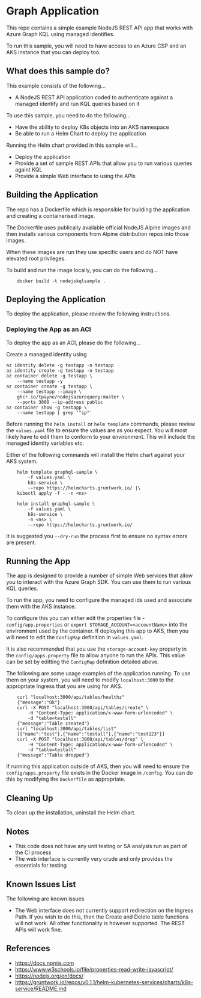 Graph Application
=================

This repo contains a simple example NodeJS REST API app that works with Azure Graph KQL using managed identifies.

To run this sample, you will need to have access to an Azure CSP and an
AKS instance that you can deploy too.

What does this sample do?
-------------------------
This example consists of the following...
* A NodeJS REST API application coded to authenticate against a managed identify and run KQL queries based on it

To use this sample, you need to do the following...
* Have the ability to deploy K8s objects into an AKS namespace
* Be able to run a Helm Chart to deploy the application

Running the Helm chart provided in this sample will...
* Deploy the application
* Provide a set of sample REST APIs that allow you to run various queries againt KQL
* Provide a simple Web interface to using the APIs

Building the Application
------------------------
The repo has a Dockerfile which is responsible for building the application and creating a containerised image.

The Dockerfile uses publically available official NodeJS Alpine images and then installs various components from Alpine distribution repos into those images.

When these images are run they use specific users and do NOT have elevated root privileges.

To build and run the image locally, you can do the following...

```shell
    docker build -t nodejskqlsample .
```

Deploying the Application
-------------------------
To deploy the application, please review the following instructions.

### Deploying the App as an ACI
To deploy the app as an ACI, please do the following...

Create a managed identity using 

```shell
az identity delete -g testapp -n testapp
az identity create -g testapp -n testapp
az container delete -g testapp \
    --name testapp -y
az container create -g testapp \
    --name testapp --image \
    ghcr.io/tpayne/nodejsazurequery:master \
    --ports 3000 --ip-address public
az container show -g testapp \
    --name testapp | grep '"ip"'
```

Before running the `helm install` or `helm template` commands, please review
the `values.yaml` file to ensure the values are as you expect. You will most
likely have to edit them to conform to your environment. This will include the
managed identity variables etc.

Either of the following commands will install the Helm chart against your AKS system.

```console
    helm template graphql-sample \
        -f values.yaml \
        k8s-service \
        --repo https://helmcharts.gruntwork.io/ |\
    kubectl apply -f - -n <ns>
```

```console
    helm install graphql-sample \
        -f values.yaml \
        k8s-service \
        -n <ns> \
        --repo https://helmcharts.gruntwork.io/
```

It is suggested you `--dry-run` the process first to ensure no syntax errors are present.

Running the App
---------------
The app is designed to provide a number of simple Web services that allow you to interact with the Azure Graph SDK. You can use them to run various KQL queries.

To run the app, you need to configure the managed ids used and associate them
with the AKS instance.

To configure this you can either edit the properties file - `config/app.properties` or `export STORAGE_ACCOUNT=<accountName>` into the environment used by the container. If deploying this app to AKS, then you will need to edit the `ConfigMap` definition in
`values.yaml`.

It is also recommended that you use the `storage-account-key` property in the
`config/apps.property` file to allow anyone to run the APIs. This value can be set by editting the `ConfigMap` definition detailed above.

The following are some usage examples of the application running. To use them on your system, you will need to modify `localhost:3000` to the appropriate Ingress that you are using for AKS.

```shell
    curl "localhost:3000/api/tables/healthz"
    {"message":"Ok"}
    curl -X POST "localhost:3000/api/tables/create" \
        -H "Content-Type: application/x-www-form-urlencoded" \
        -d "table=testall"
    {"message":"Table created"}
    curl "localhost:3000/api/tables/list"
    [{"name":"test"},{"name":"testall"},{"name":"test123"}]
    curl -X POST "localhost:3000/api/tables/drop" \
        -H "Content-Type: application/x-www-form-urlencoded" \
        -d "table=testall"
    {"message":"Table dropped"}
```

If running this application outside of AKS, then you will need to ensure the `config/apps.property` file exists in the Docker image in `/config`. You can do this by modifying the
`Dockerfile` as appropriate.

Cleaning Up
-----------
To clean up the installation, uninstall the Helm chart.

Notes
-----
- This code does not have any unit testing or SA analysis run as part of the CI process
- The web interface is currently very crude and only provides the essentials for testing

Known Issues List
-----------------
The following are known issues

- The Web interface does not currently support redirection on the Ingress Path. If you wish to do this, then the Create and Delete table functions will not work. All other functionality is however supported. The REST APIs will work fine.

References
----------
- https://docs.npmjs.com
- https://www.w3schools.io/file/properties-read-write-javascript/
- https://nodejs.org/en/docs/
- https://gruntwork.io/repos/v0.1.1/helm-kubernetes-services/charts/k8s-service/README.md
